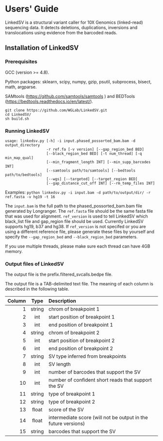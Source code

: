 # Users' Guide
LinkedSV is a structural variant caller for 10X Genomics (linked-read) sequencing data. It detects deletions, duplications, inversions and translocations using evidence from the barcoded reads. 

## Installation of LinkedSV

### Prerequisites
GCC (version >= 4.8).

Python packages: sklearn, scipy, numpy, gzip, psutil, subprocess, bisect, math, argparse.

SAMtools (https://github.com/samtools/samtools ) and BEDTools (https://bedtools.readthedocs.io/en/latest/). 


```
git clone https://github.com/WGLab/LinkedSV.git 
cd LinkedSV/
sh build.sh 
```

### Running LinkedSV

```
usage: linkedsv.py [-h] -i input.phased_possorted_bam.bam -d output_directory
                   -r ref.fa [-v version] [--gap_region_bed BED]
                   [--black_region_bed BED] [-t num_thread] [-q min_map_qual]
                   [--min_fragment_length INT] [--min_supp_barcodes INT]
                   [--samtools path/to/samtools] [--bedtools path/to/bedtools]
                   [--wgs] [--targeted] [--target_region BED]
                   [--gap_distance_cut_off INT] [--rm_temp_files INT]

```
Examples: 
`python linkedsv.py -i input.bam -d path/to/output/dir/ -r ref.fasta -v hg19 -t 16`

The `input.bam` is the full path to the phased_possorted_bam.bam file generated by Longranger. 
The `ref.fasta` file should be the same fasta file that was used for alignment. 
`ref_version` is used to tell LinkedSV which black_list file and gap_region file should be used. Currently LinkedSV supports hg19, b37 and hg38. If `ref_version` is not specifed or you are using a different reference file, please generate these files by yourself and specify the `--gap_region_bed` and `--black_region_bed` parameters. 

If you use multiple threads, please make sure each thread can have 4GB memory.

### Output files of LinkedSV
The output file is the prefix.filtered_svcalls.bedpe file. 

The output file is a TAB-delimited text file. The meaning of each column is described in the following table. 

|Column|Type|Description|
|--:|:----:|:-----------------------------------------|
|1|string|chrom of breakpoint 1|
|2|int|start position of breakpoint 1|
|3|int|end position of breakpoint 1|
|4|string|chrom of breakpoint 2|
|5|int|start position of breakpoint 2|
|6|int|end position of breakpoint 2|
|7|string|SV type inferred from breakpoints|
|8|int|SV length|
|9|int|number of barcodes that support the SV|
|10|int|number of confident short reads that support the SV|
|11|string|type of breakpoint 1|
|12|string|type of breakpoint 2|
|13|float|score of the SV|
|14|float|intermediate score (will not be output in the future versions)|
|15|string|barcodes that support the SV|
